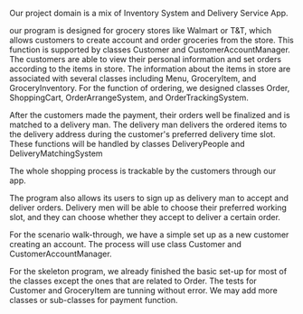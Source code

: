 Our project domain is a mix of Inventory System and Delivery Service App.

our program is designed for grocery stores like Walmart or T&T, which allows customers to create account and order groceries from the store. This function is supported by classes Customer and  CustomerAccountManager. The customers are able to view their personal information and set orders according to the items in store. The information about the items in store are associated with several classes including Menu, GroceryItem, and GroceryInventory. For the function of ordering, we designed classes Order, ShoppingCart, OrderArrangeSystem, and OrderTrackingSystem.

After the customers made the payment, their orders well be finalized and is matched to a delivery man. The delivery man delivers the ordered items to the delivery address during the customer's preferred delivery time slot. These functions will be handled by classes DeliveryPeople and DeliveryMatchingSystem

The whole shopping process is trackable by the customers through our app.

The program also allows its users to sign up as delivery man to accept and deliver orders. Delivery men will be able to choose their preferred working slot, and they can choose whether they accept to deliver a certain order. 

For the scenario walk-through, we have a simple set up as a new customer creating an account. The process will use class Customer and CustomerAccountManager.

For the skeleton program, we already finished the basic set-up for most of the classes except the ones that are related to Order. The tests for Customer and GroceryItem are tunning without error. We may add more classes or sub-classes for payment function.
